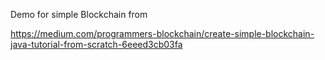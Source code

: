 Demo for simple Blockchain from 

https://medium.com/programmers-blockchain/create-simple-blockchain-java-tutorial-from-scratch-6eeed3cb03fa
